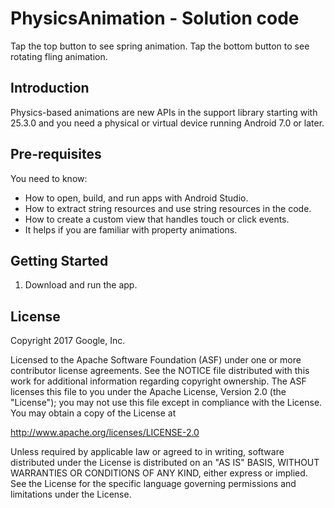 PhysicsAnimation - Solution code
=============================

Tap the top button to see spring animation. 
Tap the bottom button to see rotating fling animation.

Introduction
------------

Physics-based animations are new APIs in the support library
starting with 25.3.0 and you need a physical or virtual device
running Android 7.0 or later.

Pre-requisites
--------------

You need to know:
- How to open, build, and run apps with Android Studio.
- How to extract string resources and use string resources in the code.
- How to create a custom view that handles touch or click events.
- It helps if you are familiar with property animations.

Getting Started
---------------

1. Download and run the app.

License
-------

Copyright 2017 Google, Inc.

Licensed to the Apache Software Foundation (ASF) under one or more contributor
license agreements.  See the NOTICE file distributed with this work for
additional information regarding copyright ownership.  The ASF licenses this
file to you under the Apache License, Version 2.0 (the "License"); you may not
use this file except in compliance with the License.  You may obtain a copy of
the License at

  http://www.apache.org/licenses/LICENSE-2.0

Unless required by applicable law or agreed to in writing, software
distributed under the License is distributed on an "AS IS" BASIS, WITHOUT
WARRANTIES OR CONDITIONS OF ANY KIND, either express or implied.  See the
License for the specific language governing permissions and limitations under
the License.

